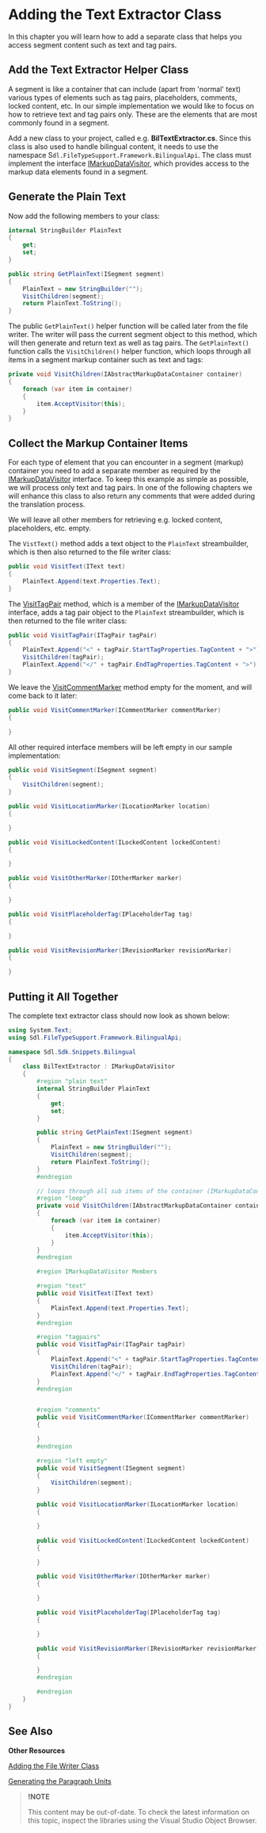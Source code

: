 Adding the Text Extractor Class
==

In this chapter you will learn how to add a separate class that helps you access segment content such as text and tag pairs.

Add the Text Extractor Helper Class
--

A segment is like a container that can include (apart from 'normal' text) various types of elements such as tag pairs, placeholders, comments, locked content, etc. In our simple implementation we would like to focus on how to retrieve text and tag pairs only. These are the elements that are most commonly found in a segment.

Add a new class to your project, called e.g. **BilTextExtractor.cs**. Since this class is also used to handle bilingual content, it needs to use the namespace S```dl.FileTypeSupport.Framework.BilingualApi```. The class must implement the interface [IMarkupDataVisitor](../../api/filetypesupport/Sdl.FileTypeSupport.Framework.BilingualApi.IMarkupDataVisitor.yml), which provides access to the markup data elements found in a segment.

Generate the Plain Text
--

Now add the following members to your class:

```cs
internal StringBuilder PlainText
{
    get;
    set;
}

public string GetPlainText(ISegment segment)
{
    PlainText = new StringBuilder("");
    VisitChildren(segment);
    return PlainText.ToString();
}
```

The public ```GetPlainText()``` helper function will be called later from the file writer. The writer will pass the current segment object to this method, which will then generate and return text as well as tag pairs. The ```GetPlainText()``` function calls the ```VisitChildren()``` helper function, which loops through all items in a segment markup container such as text and tags:

```cs
private void VisitChildren(IAbstractMarkupDataContainer container)
{
    foreach (var item in container)
    {
        item.AcceptVisitor(this);
    }
}
```

Collect the Markup Container Items
--

For each type of element that you can encounter in a segment (markup) container you need to add a separate member as required by the [IMarkupDataVisitor](../../api/filetypesupport/Sdl.FileTypeSupport.Framework.BilingualApi.IMarkupDataVisitor.yml) interface. To keep this example as simple as possible, we will process only text and tag pairs. In one of the following chapters we will enhance this class to also return any comments that were added during the translation process.

We will leave all other members for retrieving e.g. locked content, placeholders, etc. empty.

The ```VistText()``` method adds a text object to the ```PlainText``` streambuilder, which is then also returned to the file writer class:

```cs
public void VisitText(IText text)
{
    PlainText.Append(text.Properties.Text);
}
```

The [VisitTagPair](../../api/filetypesupport/Sdl.FileTypeSupport.Framework.BilingualApi.IMarkupDataVisitor.yml#Sdl_FileTypeSupport_Framework_BilingualApi_IMarkupDataVisitor_VisitTagPair_Sdl_FileTypeSupport_Framework_BilingualApi_ITagPair_) method, which is a member of the [IMarkupDataVisitor](../../api/filetypesupport/Sdl.FileTypeSupport.Framework.BilingualApi.IMarkupDataVisitor.yml) interface, adds a tag pair object to the ```PlainText``` streambuilder, which is then returned to the file writer class:

```cs
public void VisitTagPair(ITagPair tagPair)
{
    PlainText.Append("<" + tagPair.StartTagProperties.TagContent + ">");
    VisitChildren(tagPair);
    PlainText.Append("</" + tagPair.EndTagProperties.TagContent + ">");
}
```

We leave the [VisitCommentMarker](../../api/filetypesupport/Sdl.FileTypeSupport.Framework.BilingualApi.IMarkupDataVisitor.yml#Sdl_FileTypeSupport_Framework_BilingualApi_IMarkupDataVisitor_VisitCommentMarker_Sdl_FileTypeSupport_Framework_BilingualApi_ICommentMarker_) method empty for the moment, and will come back to it later:

```cs
public void VisitCommentMarker(ICommentMarker commentMarker)
{

}
```

All other required interface members will be left empty in our sample implementation:


```cs
public void VisitSegment(ISegment segment)
{
    VisitChildren(segment);
}

public void VisitLocationMarker(ILocationMarker location)
{

}

public void VisitLockedContent(ILockedContent lockedContent)
{

}

public void VisitOtherMarker(IOtherMarker marker)
{

}

public void VisitPlaceholderTag(IPlaceholderTag tag)
{

}

public void VisitRevisionMarker(IRevisionMarker revisionMarker)
{

}
```

Putting it All Together
--

The complete text extractor class should now look as shown below:

```cs
using System.Text;
using Sdl.FileTypeSupport.Framework.BilingualApi;

namespace Sdl.Sdk.Snippets.Bilingual
{
    class BilTextExtractor : IMarkupDataVisitor
    {
        #region "plain text"
        internal StringBuilder PlainText
        {
            get;
            set;
        }

        public string GetPlainText(ISegment segment)
        {
            PlainText = new StringBuilder("");
            VisitChildren(segment);
            return PlainText.ToString();
        }
        #endregion

        // loops through all sub items of the container (IMarkupDataContainer)
        #region "loop"
        private void VisitChildren(IAbstractMarkupDataContainer container)
        {
            foreach (var item in container)
            {
                item.AcceptVisitor(this);
            }
        }
        #endregion

        #region IMarkupDataVisitor Members

        #region "text"
        public void VisitText(IText text)
        {
            PlainText.Append(text.Properties.Text);
        }
        #endregion

        #region "tagpairs"
        public void VisitTagPair(ITagPair tagPair)
        {
            PlainText.Append("<" + tagPair.StartTagProperties.TagContent + ">");
            VisitChildren(tagPair);
            PlainText.Append("</" + tagPair.EndTagProperties.TagContent + ">");
        }
        #endregion


        #region "comments"
        public void VisitCommentMarker(ICommentMarker commentMarker)
        {

        }
        #endregion

        #region "left empty"
        public void VisitSegment(ISegment segment)
        {
            VisitChildren(segment);
        }

        public void VisitLocationMarker(ILocationMarker location)
        {

        }

        public void VisitLockedContent(ILockedContent lockedContent)
        {

        }

        public void VisitOtherMarker(IOtherMarker marker)
        {

        }

        public void VisitPlaceholderTag(IPlaceholderTag tag)
        {

        }

        public void VisitRevisionMarker(IRevisionMarker revisionMarker)
        {

        }
        #endregion

        #endregion
    }
}
```

See Also
--

**Other Resources**

[Adding the File Writer Class](adding_the_file_writer_class.md)

[Generating the Paragraph Units](generating_the_paragraph_units.md)

>**!NOTE**
>
> This content may be out-of-date. To check the latest information on this topic, inspect the libraries using the Visual Studio Object Browser.